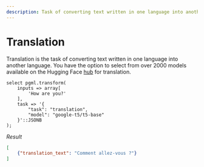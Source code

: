 ```yaml
---
description: Task of converting text written in one language into another language.
---
```


# Translation

Translation is the task of converting text written in one language into another language. You have the option to select from over 2000 models available on the Hugging Face [hub](https://huggingface.co/models?pipeline\_tag=translation) for translation.

```postgresql
select pgml.transform(
    inputs => array[
        'How are you?'
    ],
	task => '{
        "task": "translation", 
        "model": "google-t5/t5-base"
    }'::JSONB	
);
```

_Result_

```json
[
    {"translation_text": "Comment allez-vous ?"}
]
```
